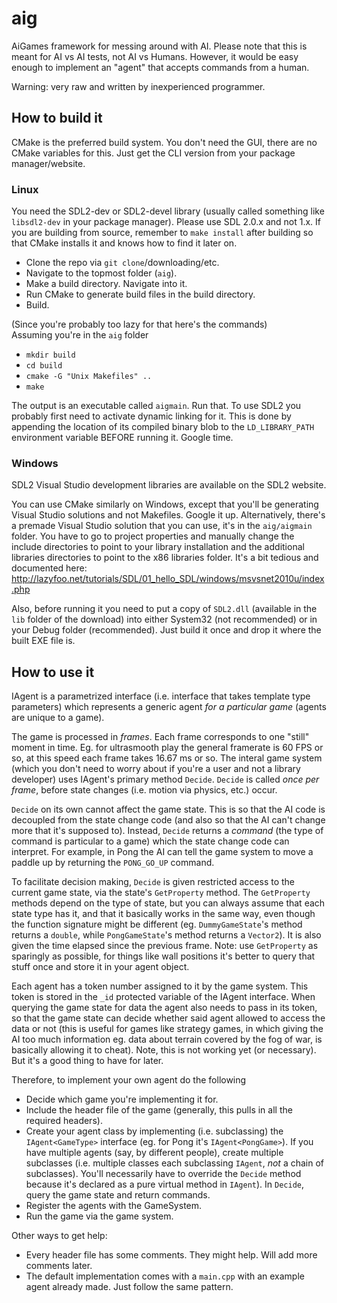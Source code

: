 # aig
AiGames framework for messing around with AI.
Please note that this is meant for AI vs AI tests, not AI vs Humans. However, it would be easy enough to implement an "agent" that accepts commands from a human.

Warning: very raw and written by inexperienced programmer.


## How to build it
CMake is the preferred build system. You don't need the GUI, there are no CMake variables for this. Just get the CLI version from your package manager/website.
### Linux
You need the SDL2-dev or SDL2-devel library (usually called something like `libsdl2-dev` in your package manager). Please use SDL 2.0.x and not 1.x.
If you are building from source, remember to `make install` after building so that CMake installs it and knows how to find it later on.

* Clone the repo via `git clone`/downloading/etc.
* Navigate to the topmost folder (`aig`).
* Make a build directory. Navigate into it.
* Run CMake to generate build files in the build directory.
* Build.

(Since you're probably too lazy for that here's the commands) <br>
Assuming you're in the `aig` folder
* `mkdir build`
* `cd build`
* `cmake -G "Unix Makefiles" ..`
* `make`

The output is an executable called `aigmain`. Run that. To use SDL2 you probably first need to activate dynamic linking for it. This is done by appending the location of its compiled binary blob to the `LD_LIBRARY_PATH`
environment variable BEFORE running it. Google time.
### Windows
SDL2 Visual Studio development libraries are available on the SDL2 website.

You can use CMake similarly on Windows, except that you'll be generating Visual Studio solutions and not Makefiles. Google it up.
Alternatively, there's a premade Visual Studio solution that you can use, it's in the `aig/aigmain` folder. You have to go to project properties and manually change the include directories to point to your library installation and the additional libraries directories to point to the x86 libraries folder. It's a bit tedious and documented here: http://lazyfoo.net/tutorials/SDL/01_hello_SDL/windows/msvsnet2010u/index.php

Also, before running it you need to put a copy of `SDL2.dll` (available in the `lib` folder of the download) into either System32 (not recommended) or in your Debug folder (recommended). Just build it once and drop it where the built EXE file is.

## How to use it
IAgent is a parametrized interface (i.e. interface that takes template type parameters) which represents a generic agent _for a particular game_ (agents are unique to a game). 

The game is processed in _frames_. Each frame corresponds to one "still" moment in time. Eg. for ultrasmooth play the general framerate is 60 FPS or so, at this speed each frame takes 16.67 ms or so. The interal game system (which you don't need to worry about if you're a user and not a library developer) uses IAgent's primary method `Decide`. `Decide` is called _once per frame_, before state changes (i.e. motion via physics, etc.) occur. 

`Decide` on its own cannot affect the game state. This is so that the AI code is decoupled from the state change code (and also so that the AI can't change more that it's supposed to). Instead, `Decide` returns a _command_ (the type of command is particular to a game) which the state change code can interpret. For example, in Pong the AI can tell the game system to move a paddle up by returning the `PONG_GO_UP` command. 

To facilitate decision making, `Decide` is given restricted access to the current game state, via the state's `GetProperty` method. The `GetProperty` methods depend on the type of state, but you can always assume that each state type has it, and that it basically works in the same way, even though the function signature might be different (eg. `DummyGameState`'s method returns a `double`, while `PongGameState`'s method returns a `Vector2`). It is also given the time elapsed since the previous frame. Note: use `GetProperty` as sparingly as possible, for things like wall positions it's better to query that stuff once and store it in your agent object.

Each agent has a token number assigned to it by the game system. This token is stored in the `_id` protected variable of the IAgent interface. When querying the game state for data the agent also needs to pass in its token, so that the game state can decide whether said agent allowed to access the data or not (this is useful for games like strategy games, in which giving the AI too much information eg. data about terrain covered by the fog of war, is basically allowing it to cheat). Note, this is not working yet (or necessary). But it's a good thing to have for later.

Therefore, to implement your own agent do the following
* Decide which game you're implementing it for.
* Include the header file of the game (generally, this pulls in all the required headers).
* Create your agent class by implementing (i.e. subclassing) the `IAgent<GameType>` interface (eg. for Pong it's `IAgent<PongGame>`). If you have multiple agents (say, by different people), create multiple subclasses (i.e. multiple classes each subclassing `IAgent`, _not_ a chain of subclasses). You'll necessarily have to override the `Decide` method because it's declared as a pure virtual method in `IAgent`). In `Decide`, query the game state and return commands.
* Register the agents with the GameSystem.
* Run the game via the game system.

Other ways to get help:

* Every header file has some comments. They might help. Will add more comments later.
* The default implementation comes with a `main.cpp` with an example agent already made. Just follow the same pattern.